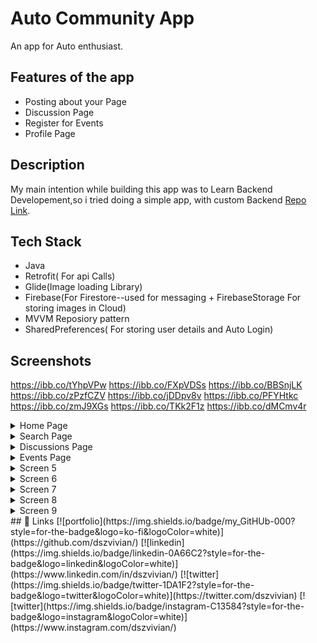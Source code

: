 
# Auto Community App

An app for Auto enthusiast.

## Features of the app

- Posting about your Page
- Discussion Page
- Register for Events
- Profile Page

## Description

My main intention while building this app was to Learn Backend Developement,so i tried doing a simple app,
with custom Backend [Repo Link](https://github.com/dszvivian/AutoCommunityAppBackend).

## Tech Stack

- Java
- Retrofit( For api Calls)
- Glide(Image loading Library)
- Firebase(For Firestore--used for messaging + FirebaseStorage For storing images in Cloud)
- MVVM Reposiory pattern
- SharedPreferences( For storing user details and Auto Login)

## Screenshots


https://ibb.co/tYhpVPw
https://ibb.co/FXpVDSs
https://ibb.co/BBSnjLK
https://ibb.co/zPzfCZV
https://ibb.co/jDDpv8v
https://ibb.co/PFYHtkc
https://ibb.co/zmJ9XGs
https://ibb.co/TKk2F1z
https://ibb.co/dMCmv4r

<details>
  <summary>Home Page</summary>
  <p align="center">
    <img src="https://ibb.co/tYhpVPw" alt="Screenshot 1">
  </p>
</details>

<details>
  <summary>Search Page</summary>
  <p align="center">
    <img src="https://ibb.co/FXpVDSs" alt="Screenshot 2">
  </p>
</details>

<details>
  <summary>Discussions Page</summary>
  <p align="center">
    <img src="https://ibb.co/BBSnjLK" alt="Screenshot 3">
  </p>
</details>

<details>
  <summary>Events Page</summary>
  <p align="center">
    <img src="https://ibb.co/zPzfCZV" alt="Screenshot 4">
  </p>
</details>

<details>
  <summary>Screen 5</summary>
  <p align="center">
    <img src="https://ibb.co/jDDpv8v" alt="Screenshot 5">
  </p>
</details>

<details>
  <summary>Screen 6</summary>
  <p align="center">
    <img src="https://ibb.co/PFYHtkc" alt="Screenshot 6">
  </p>
</details>

<details>
  <summary>Screen 7</summary>
  <p align="center">
    <img src="https://ibb.co/zmJ9XGs" alt="Screenshot 7">
  </p>
</details>

<details>
  <summary>Screen 8</summary>
  <p align="center">
    <img src="https://ibb.co/TKk2F1z" alt="Screenshot 8">
  </p>
</details>

<details>
  <summary>Screen 9</summary>
  <p align="center">
    <img src="https://ibb.co/dMCmv4r" alt="Screenshot 9">
  </p>
</details>
## 🔗 Links
[![portfolio](https://img.shields.io/badge/my_GitHUb-000?style=for-the-badge&logo=ko-fi&logoColor=white)](https://github.com/dszvivian/)
[![linkedin](https://img.shields.io/badge/linkedin-0A66C2?style=for-the-badge&logo=linkedin&logoColor=white)](https://www.linkedin.com/in/dszvivian/)
[![twitter](https://img.shields.io/badge/twitter-1DA1F2?style=for-the-badge&logo=twitter&logoColor=white)](https://twitter.com/dszvivian)
[![twitter](https://img.shields.io/badge/instagram-C13584?style=for-the-badge&logo=instagram&logoColor=white)](https://www.instagram.com/dszvivian/)

